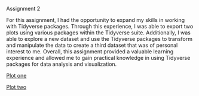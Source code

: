 

Assignment 2

For this assignment, I had the opportunity to expand my skills in working with Tidyverse packages. Through this experience, I was able to export two plots using various packages within the Tidyverse suite. Additionally, I was able to explore a new dataset and use the Tidyverse packages to transform and manipulate the data to create a third dataset that was of personal interest to me. Overall, this assignment provided a valuable learning experience and allowed me to gain practical knowledge in using Tidyverse packages for data analysis and visualization.



<a href="Rplotone.jpeg">Plot one</a>


<a href="Rplot2.jpeg">Plot two </a>
